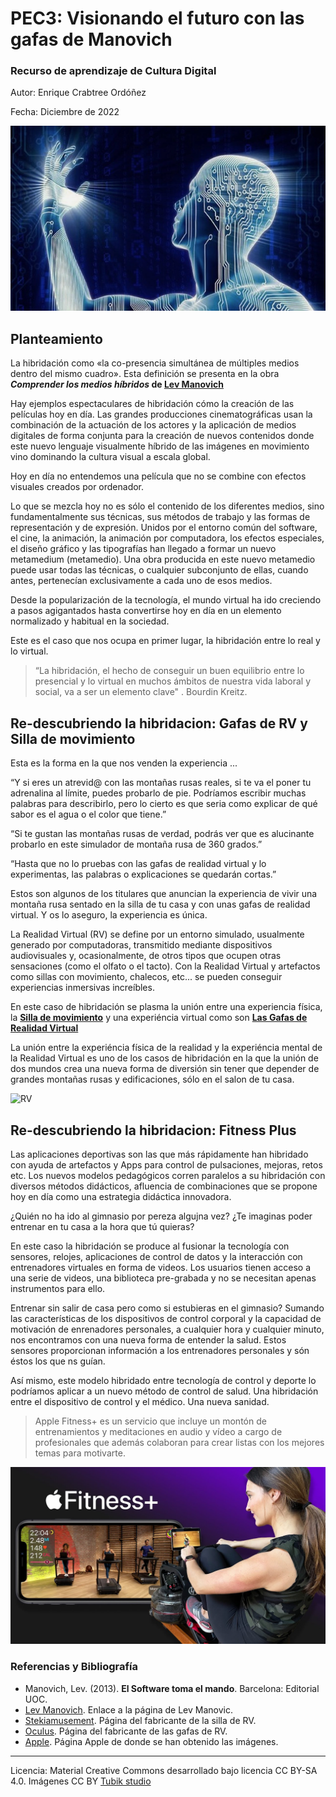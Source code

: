 # PEC3: Visionando el futuro con las gafas de Manovich 

### Recurso de aprendizaje de Cultura Digital 


Autor: Enrique Crabtree Ordóñez


Fecha: Diciembre de 2022

![Cultura Digital](https://github.com/KikeCrabtree/PEC3_Manovich_Reloaded/blob/main/inteligencia_artificial.png) 



## Planteamiento


La hibridación como «la co-presencia simultánea de múltiples medios dentro del mismo cuadro». Esta definición se presenta en la obra **_Comprender los medios híbridos_ de [Lev Manovich](http://manovich.net/)**

Hay ejemplos espectaculares de hibridación cómo la creación de las películas hoy en día. Las grandes producciones cinematográficas usan la combinación de la actuación de los actores y la aplicación de medios digitales de forma conjunta para la creación de nuevos contenidos donde este nuevo lenguaje visualmente híbrido de las imágenes en movimiento vino dominando la cultura visual a escala global.

Hoy en día no entendemos una película que no se combine con efectos visuales creados por ordenador.

Lo que se mezcla hoy no es sólo el contenido de los diferentes medios, sino fundamentalmente sus técnicas, sus métodos de trabajo y las formas de representación y de expresión. Unidos por el entorno común del software, el cine, la animación, la animación por computadora, los efectos especiales, el diseño gráfico y las tipografías han llegado a formar un nuevo metamedium (metamedio). Una obra producida en este nuevo metamedio puede usar todas las técnicas, o cualquier subconjunto de ellas, cuando antes, pertenecían exclusivamente a cada uno de esos medios.

Desde la popularización de la tecnología, el mundo virtual ha ido creciendo a pasos agigantados hasta convertirse hoy en día en un elemento normalizado y habitual en la sociedad.


Este es el caso que nos ocupa en primer lugar, la hibridación entre lo real y lo virtual.
> “La hibridación, el hecho de conseguir un buen equilibrio entre lo presencial y lo virtual en muchos ámbitos de nuestra vida laboral y social, va a ser un elemento clave" . Bourdin Kreitz.




## Re-descubriendo la hibridacion:  **Gafas de RV y Silla de movimiento**

Esta es la forma en la que nos venden la experiencia ...

“Y si eres un atrevid@ con las montañas rusas reales, si te va el poner tu adrenalina al límite, puedes probarlo de pie. Podríamos escribir muchas palabras para describirlo, pero lo cierto es que seria como explicar de qué sabor es el agua o el color que tiene.”

“Si te gustan las montañas rusas de verdad, podrás ver que es alucinante probarlo en este simulador de montaña rusa de 360 grados.”

“Hasta que no lo pruebas con las gafas de realidad virtual y lo experimentas, las palabras o explicaciones se quedarán cortas.”

Estos son algunos de los titulares que anuncian la experiencia de vivir una montaña rusa sentado en la silla de tu casa y con unas gafas de realidad virtual. Y os lo aseguro, la experiencia es única.

La Realidad Virtual (RV) se define por un entorno simulado, usualmente generado por computadoras,
transmitido mediante dispositivos audiovisuales y, ocasionalmente, de otros tipos que ocupen otras
sensaciones (como el olfato o el tacto). Con la Realidad Virtual y artefactos como sillas con movimiento, chalecos, etc... se pueden conseguir experiencias inmersivas increíbles.

En este caso de hibridación se plasma la unión entre una experiencia física, la **[Silla de movimiento](https://www.stekiamusement.com/es/silla-de-movimiento-vr-360)** y una experiéncia virtual como son **[Las Gafas de Realidad Virtual](https://www.oculus.com/experiences/quest/?locale=es_ES)**

La unión entre la experiéncia física de la realidad y la experiéncia mental de la Realidad Virtual es uno de los casos de hibridación en la que la unión de dos mundos crea una nueva forma de diversión sin tener que depender de grandes montañas rusas y edificaciones, sólo en el salon de tu casa.

![RV](https://www.xd-cinema.com/wp-content/uploads/2021/01/360-vr-flight-simulator.jpg)



## Re-descubriendo la hibridacion:  **Fitness Plus**

Las aplicaciones deportivas son las que más rápidamente han hibridado con ayuda de artefactos y Apps para control de pulsaciones, mejoras, retos etc.
Los nuevos modelos pedagógicos corren paralelos a su hibridación con diversos métodos didácticos, afluencia de combinaciones que se propone hoy en día como una estrategia didáctica innovadora.

¿Quién no ha ido al gimnasio por pereza algujna vez? ¿Te imaginas poder entrenar en tu casa a la hora que tú quieras?

En este caso la hibridación se produce al fusionar la tecnología con sensores, relojes, aplicaciones de control de datos y la interacción con entrenadores virtuales en forma de videos. Los usuarios tienen acceso a una serie de videos, una biblioteca pre-grabada y no se necesitan apenas instrumentos para ello.

Entrenar sin salir de casa pero como si estubieras en el gimnasio? Sumando las características de los dispositivos de control corporal y la capacidad de motivación de enrenadores personales, a cualquier hora y cualquier minuto, nos encontramos con una nueva forma de entender la salud.
Estos sensores proporcionan información a los entrenadores personales y són éstos los que ns guían. 

Así mismo, este modelo hibridado entre tecnología de control y deporte lo podríamos aplicar a un nuevo método de control de salud. Una hibridación entre el dispositivo de control y el médico. Una nueva sanidad.

> Apple Fitness+ es un servicio que incluye un montón de entrenamientos y meditaciones en audio y vídeo a cargo de profesionales que además colaboran para crear listas con los mejores temas para motivarte.

![Fitness plus](https://github.com/KikeCrabtree/PEC3_Manovich_Reloaded/blob/main/fitness4.jpeg)



### Referencias y Bibliografía

* Manovich, Lev. (2013). **El Software toma el mando**. Barcelona: Editorial UOC. 
* [Lev Manovich](http://manovich.net/). Enlace a la página de Lev Manovic.
* [Stekiamusement](https://www.stekiamusement.com/es/silla-de-movimiento-vr-360). Página del fabricante de la silla de RV.
* [Oculus](https://www.oculus.com/experiences/quest/?locale=es_ES). Página del fabricante de las gafas de RV.
* [Apple](https://www.apple.com/es/). Página Apple de donde se han obtenido las imágenes.
----

Licencia: Material Creative Commons desarrollado bajo licencia CC BY-SA 4.0. Imágenes CC BY [Tubik studio](https://blog.tubikstudio.com/how-to-create-original-flat-illustrations-designers-tips/) 
